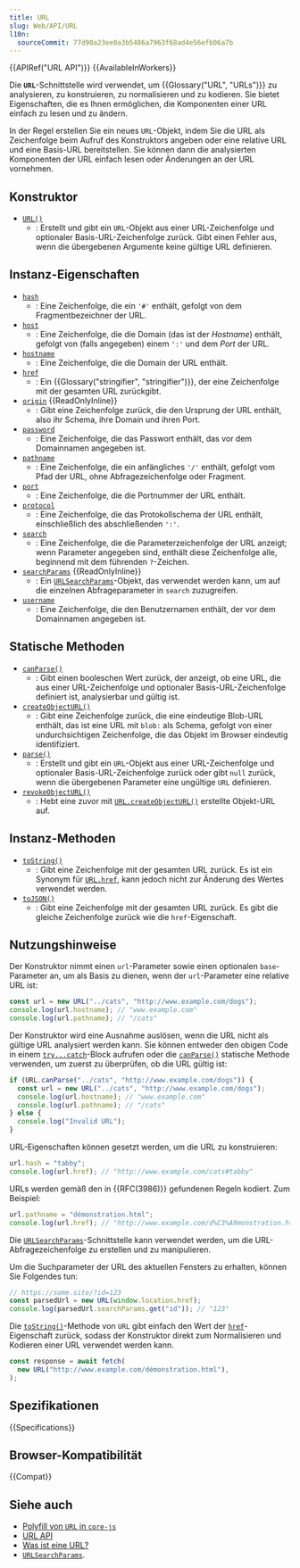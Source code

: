 ```yaml
---
title: URL
slug: Web/API/URL
l10n:
  sourceCommit: 77d90a23ee0a3b5486a7963f68ad4e56efb06a7b
---
```


{{APIRef("URL API")}} {{AvailableInWorkers}}

Die **`URL`**-Schnittstelle wird verwendet, um {{Glossary("URL", "URLs")}} zu analysieren, zu konstruieren, zu normalisieren und zu kodieren. Sie bietet Eigenschaften, die es Ihnen ermöglichen, die Komponenten einer URL einfach zu lesen und zu ändern.

In der Regel erstellen Sie ein neues `URL`-Objekt, indem Sie die URL als Zeichenfolge beim Aufruf des Konstruktors angeben oder eine relative URL und eine Basis-URL bereitstellen. Sie können dann die analysierten Komponenten der URL einfach lesen oder Änderungen an der URL vornehmen.

## Konstruktor

- [`URL()`](/de/docs/Web/API/URL/URL)
  - : Erstellt und gibt ein `URL`-Objekt aus einer URL-Zeichenfolge und optionaler Basis-URL-Zeichenfolge zurück. Gibt einen Fehler aus, wenn die übergebenen Argumente keine gültige URL definieren.

## Instanz-Eigenschaften

- [`hash`](/de/docs/Web/API/URL/hash)
  - : Eine Zeichenfolge, die ein `'#'` enthält, gefolgt von dem Fragmentbezeichner der URL.
- [`host`](/de/docs/Web/API/URL/host)
  - : Eine Zeichenfolge, die die Domain (das ist der _Hostname_) enthält, gefolgt von (falls angegeben) einem `':'` und dem _Port_ der URL.
- [`hostname`](/de/docs/Web/API/URL/hostname)
  - : Eine Zeichenfolge, die die Domain der URL enthält.
- [`href`](/de/docs/Web/API/URL/href)
  - : Ein {{Glossary("stringifier", "stringifier")}}, der eine Zeichenfolge mit der gesamten URL zurückgibt.
- [`origin`](/de/docs/Web/API/URL/origin) {{ReadOnlyInline}}
  - : Gibt eine Zeichenfolge zurück, die den Ursprung der URL enthält, also ihr Schema, ihre Domain und ihren Port.
- [`password`](/de/docs/Web/API/URL/password)
  - : Eine Zeichenfolge, die das Passwort enthält, das vor dem Domainnamen angegeben ist.
- [`pathname`](/de/docs/Web/API/URL/pathname)
  - : Eine Zeichenfolge, die ein anfängliches `'/'` enthält, gefolgt vom Pfad der URL, ohne Abfragezeichenfolge oder Fragment.
- [`port`](/de/docs/Web/API/URL/port)
  - : Eine Zeichenfolge, die die Portnummer der URL enthält.
- [`protocol`](/de/docs/Web/API/URL/protocol)
  - : Eine Zeichenfolge, die das Protokollschema der URL enthält, einschließlich des abschließenden `':'`.
- [`search`](/de/docs/Web/API/URL/search)
  - : Eine Zeichenfolge, die die Parameterzeichenfolge der URL anzeigt; wenn Parameter angegeben sind, enthält diese Zeichenfolge alle, beginnend mit dem führenden `?`-Zeichen.
- [`searchParams`](/de/docs/Web/API/URL/searchParams) {{ReadOnlyInline}}
  - : Ein [`URLSearchParams`](/de/docs/Web/API/URLSearchParams)-Objekt, das verwendet werden kann, um auf die einzelnen Abfrageparameter in `search` zuzugreifen.
- [`username`](/de/docs/Web/API/URL/username)
  - : Eine Zeichenfolge, die den Benutzernamen enthält, der vor dem Domainnamen angegeben ist.

## Statische Methoden

- [`canParse()`](/de/docs/Web/API/URL/canParse_static)
  - : Gibt einen booleschen Wert zurück, der anzeigt, ob eine URL, die aus einer URL-Zeichenfolge und optionaler Basis-URL-Zeichenfolge definiert ist, analysierbar und gültig ist.
- [`createObjectURL()`](/de/docs/Web/API/URL/createObjectURL_static)
  - : Gibt eine Zeichenfolge zurück, die eine eindeutige Blob-URL enthält, das ist eine URL mit `blob:` als Schema, gefolgt von einer undurchsichtigen Zeichenfolge, die das Objekt im Browser eindeutig identifiziert.
- [`parse()`](/de/docs/Web/API/URL/parse_static)
  - : Erstellt und gibt ein `URL`-Objekt aus einer URL-Zeichenfolge und optionaler Basis-URL-Zeichenfolge zurück oder gibt `null` zurück, wenn die übergebenen Parameter eine ungültige `URL` definieren.
- [`revokeObjectURL()`](/de/docs/Web/API/URL/revokeObjectURL_static)
  - : Hebt eine zuvor mit [`URL.createObjectURL()`](/de/docs/Web/API/URL/createObjectURL_static) erstellte Objekt-URL auf.

## Instanz-Methoden

- [`toString()`](/de/docs/Web/API/URL/toString)
  - : Gibt eine Zeichenfolge mit der gesamten URL zurück. Es ist ein Synonym für [`URL.href`](/de/docs/Web/API/URL/href), kann jedoch nicht zur Änderung des Wertes verwendet werden.
- [`toJSON()`](/de/docs/Web/API/URL/toJSON)
  - : Gibt eine Zeichenfolge mit der gesamten URL zurück. Es gibt die gleiche Zeichenfolge zurück wie die `href`-Eigenschaft.

## Nutzungshinweise

Der Konstruktor nimmt einen `url`-Parameter sowie einen optionalen `base`-Parameter an, um als Basis zu dienen, wenn der `url`-Parameter eine relative URL ist:

```js
const url = new URL("../cats", "http://www.example.com/dogs");
console.log(url.hostname); // "www.example.com"
console.log(url.pathname); // "/cats"
```

Der Konstruktor wird eine Ausnahme auslösen, wenn die URL nicht als gültige URL analysiert werden kann. Sie können entweder den obigen Code in einem [`try...catch`](/de/docs/Web/JavaScript/Reference/Statements/try...catch)-Block aufrufen oder die [`canParse()`](/de/docs/Web/API/URL/canParse_static) statische Methode verwenden, um zuerst zu überprüfen, ob die URL gültig ist:

```js
if (URL.canParse("../cats", "http://www.example.com/dogs")) {
  const url = new URL("../cats", "http://www.example.com/dogs");
  console.log(url.hostname); // "www.example.com"
  console.log(url.pathname); // "/cats"
} else {
  console.log("Invalid URL");
}
```

URL-Eigenschaften können gesetzt werden, um die URL zu konstruieren:

```js
url.hash = "tabby";
console.log(url.href); // "http://www.example.com/cats#tabby"
```

URLs werden gemäß den in {{RFC(3986)}} gefundenen Regeln kodiert. Zum Beispiel:

```js
url.pathname = "démonstration.html";
console.log(url.href); // "http://www.example.com/d%C3%A9monstration.html"
```

Die [`URLSearchParams`](/de/docs/Web/API/URLSearchParams)-Schnittstelle kann verwendet werden, um die URL-Abfragezeichenfolge zu erstellen und zu manipulieren.

Um die Suchparameter der URL des aktuellen Fensters zu erhalten, können Sie Folgendes tun:

```js
// https://some.site/?id=123
const parsedUrl = new URL(window.location.href);
console.log(parsedUrl.searchParams.get("id")); // "123"
```

Die [`toString()`](/de/docs/Web/API/URL/toString)-Methode von `URL` gibt einfach den Wert der [`href`](/de/docs/Web/API/URL/href)-Eigenschaft zurück, sodass der Konstruktor direkt zum Normalisieren und Kodieren einer URL verwendet werden kann.

```js
const response = await fetch(
  new URL("http://www.example.com/démonstration.html"),
);
```

## Spezifikationen

{{Specifications}}

## Browser-Kompatibilität

{{Compat}}

## Siehe auch

- [Polyfill von `URL` in `core-js`](https://github.com/zloirock/core-js#url-and-urlsearchparams)
- [URL API](/de/docs/Web/API/URL_API)
- [Was ist eine URL?](/de/docs/Learn_web_development/Howto/Web_mechanics/What_is_a_URL)
- [`URLSearchParams`](/de/docs/Web/API/URLSearchParams).
